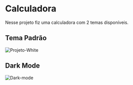 # Calculadora 

Nesse projeto fiz uma calculadora com 2 temas disponíveis.

## Tema Padrão
![Projeto-White](https://user-images.githubusercontent.com/72763379/126847972-0ee32dd5-ac74-46a3-8ad3-951b5e9e572e.png) 

## Dark Mode

![Dark-mode](https://user-images.githubusercontent.com/72763379/126848074-ba5a951c-e906-4780-b060-7e3bc26f40ec.png)
